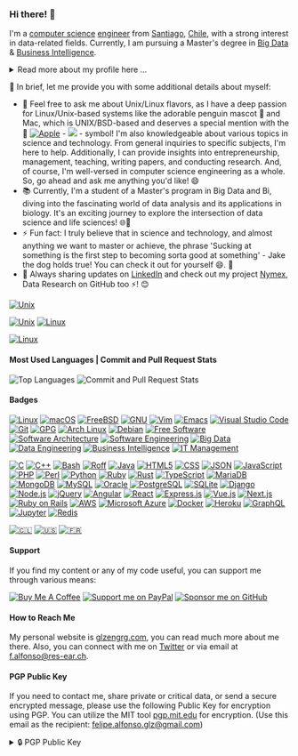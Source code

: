 ### Hi there! 👋

I'm a [computer science](https://en.wikipedia.org/wiki/Computer_science) [engineer](https://en.wikipedia.org/wiki/Engineer) from [Santiago](https://en.wikipedia.org/wiki/Santiago), [Chile](https://en.wikipedia.org/wiki/Chile), with a strong interest in data-related fields. Currently, I am pursuing a Master's degree in [Big Data](https://en.wikipedia.org/wiki/Big_data) & [Business Intelligence](https://en.wikipedia.org/wiki/Business_intelligence).
<details>
<summary>Read more about my profile here ...</summary> 
  <br>
As a researcher, my focus is on BD-BI/AI-ML/CISA & SaaS. Over the years, I have gained extensive experience in technology, starting back in the mid-80s when connecting to the internet required a phone cable and compiling the Kernel using UNIX and/or GNU/Linux was necessary to visit 'Altavista.com.'

I have had the privilege of living in various countries, including New Delhi, India; Auckland and Christchurch in New Zealand; California, USA; and Cape Town in South Africa. These experiences have not only broadened my horizons but have also provided me with fluency in English, my mother tongue, Spanish among other languages.

With more than 23 years of experience in the field, I am constantly studying and researching to deepen my knowledge. I focus on areas such as data structures, software engineering, databases, algorithms, and data science. Additionally, I have expertise in engineering, research, and consulting.

Throughout my career, I have held positions as Head of Engineering and Researcher in advanced algorithms, as well as engineering development roles in AI and Machine Learning in significant organizations across the USA, Europe, and South America. Currently, I am the Group - CEO/Founder and Head of Research and Software Engineering at Nymex, Data Research. Our team consists of highly skilled software engineers, developers, and technology experts from different regions of the world, including freelancers and junior professionals. Together, we collaborate on cutting-edge technology to offer consulting and services globally. Our headquarters are based in Santiago, Santiago Metropolitan, Chile.

If you are interested in starting a business, consulting, research, or collaboration, please feel free to reach out to me on Linkedin or Twitter. You can also contact me via my Gmail account: felipe.alfonso.glz[@]gmail.com. If you happen to be in Santiago, I would be delighted to meet over a cup of coffee. Just let me know in advance, as I might be occupied with exciting projects. Thank you!
<br>
</details>


📝 In brief, let me provide you with some additional details about myself:

- 💬 Feel free to ask me about Unix/Linux flavors, as I have a deep passion for Linux/Unix-based systems like the adorable penguin mascot 🐧 and Mac, which is UNIX/BSD-based and deserves a special mention with the  [![Apple](https://img.shields.io/badge/Apple-000000?style=flat-square&logo=apple&logoColor=black&color=black&labelColor=white)](https://www.apple.com/) - [![](https://img.shields.io/badge/‎-000000?style=flat-square&logo=apple&logoColor=black&color=black&labelColor=white&logoWidth=15&logoHeight=15)](https://www.apple.com/) - symbol! I'm also knowledgeable about various topics in science and technology. From general inquiries to specific subjects, I'm here to help. Additionally, I can provide insights into entrepreneurship, management, teaching, writing papers, and conducting research. And, of course, I'm well-versed in computer science engineering as a whole. So, go ahead and ask me anything you'd like! 😄
- 📚 Currently, I'm a student of a Master's program in Big Data and Bi, diving into the fascinating world of data analysis and its applications in biology. It's an exciting journey to explore the intersection of data science and life sciences! 🌐🧬
- ⚡ Fun fact: I truly believe that in science and technology, and almost anything we want to master or achieve, the phrase 'Sucking at something is the first step to becoming sorta good at something' - Jake the dog holds true! You can check it out for yourself 😄. 🐶
- 💼 Always sharing updates on [LinkedIn](https://linkedin.com/in/felipealfonsog) and check out my project [Nymex](https://github.com/NymexData), Data Research on GitHub too ⚡! 😊

[![Unix](https://img.shields.io/badge/Unix-222222?style=flat-square&logo=unix&logoColor=white&labelColor=white)](https://en.wikipedia.org/wiki/Unix)

[![Unix](https://img.shields.io/badge/Unix-000000?style=flat-square&logo=unix&logoColor=black&color=black&labelColor=white)](https://en.wikipedia.org/wiki/Unix)
[![Linux](https://img.shields.io/badge/Linux-000000?style=flat-square&logo=linux&logoColor=black&color=black&labelColor=white)](https://www.linux.org/)

[![Linux](https://img.shields.io/badge/Linux-000000?style=flat-square&logo=linux&logoColor=black&color=black&labelColor=white)](https://en.wikipedia.org/wiki/Linux)



#### Most Used Languages | Commit and Pull Request Stats

![Top Languages](https://github-readme-stats.vercel.app/api/top-langs/?username=felipealfonsog&layout=compact&langs_count=10&hide_title=true&theme=graywhite) ![Commit and Pull Request Stats](https://github-readme-stats.vercel.app/api?username=felipealfonsog&show_icons=true&count_private=true&include_all_commits=true&hide_title=true&theme=graywhite)

#### Badges

[![Linux](https://img.shields.io/badge/Linux-OS-blue?style=flat-square&logo=linux&logoColor=white)](https://www.linux.org/)
[![macOS](https://img.shields.io/badge/macOS-OS-blue?style=flat-square&logo=apple&logoColor=white)](https://www.apple.com/macos)
[![FreeBSD](https://img.shields.io/badge/FreeBSD-OS-blue?style=flat-square&logo=freebsd&logoColor=white)](https://www.freebsd.org/)
[![GNU](https://img.shields.io/badge/GNU-Tools-blue?style=flat-square&logo=gnu&logoColor=white)](https://www.gnu.org/)
[![Vim](https://img.shields.io/badge/Vim-Editor-019733?style=flat-square&logo=vim&logoColor=white)](https://www.vim.org/)
[![Emacs](https://img.shields.io/badge/Emacs-Editor-7F5AB6?style=flat-square&logo=gnu%20emacs&logoColor=white)](https://www.gnu.org/software/emacs/)
[![Visual Studio Code](https://img.shields.io/badge/VS%20Code-Editor-007ACC?style=flat-square&logo=visual%20studio%20code&logoColor=white)](https://code.visualstudio.com/)
[![Git](https://img.shields.io/badge/Git-VCS-orange?style=flat-square&logo=git&logoColor=white)](https://github.com/felipealfonsog)
[![GPG](https://img.shields.io/badge/GPG-Key-blue?style=flat-square&logo=gnu%20privacy%20guard&logoColor=white)](https://gnupg.org/)
[![Arch Linux](https://img.shields.io/badge/Arch%20Linux-OS-blue?style=flat-square&logo=arch%20linux&logoColor=white)](https://www.archlinux.org/)
[![Debian](https://img.shields.io/badge/Debian-OS-blue?style=flat-square&logo=debian&logoColor=white)](https://www.debian.org/)
[![Free Software](https://img.shields.io/badge/Free%20Software-Advocate-blue?style=flat-square&logo=gnu&logoColor=white)](https://www.fsf.org/)
[![Software Architecture](https://img.shields.io/badge/Software%20Architecture-555555?style=flat-square&logo=codeigniter&logoColor=white&color=blue&labelColor=grey)](https://en.wikipedia.org/wiki/Software_architecture)
[![Software Engineering](https://img.shields.io/badge/Software%20Engineering-%F0%9F%9B%A0%EF%B8%8F-blue)](https://en.wikipedia.org/wiki/Software_engineering)
[![Big Data](https://img.shields.io/badge/Big%20Data-%F0%9F%93%8D-blue)](https://en.wikipedia.org/wiki/Big_data)
[![Data Engineering](https://img.shields.io/badge/Data%20Engineering-%F0%9F%9B%A0%EF%B8%8F-blueviolet)](https://en.wikipedia.org/wiki/Data_engineering)
[![Business Intelligence](https://img.shields.io/badge/Business%20Intelligence-%F0%9F%92%BC-orange)](https://en.wikipedia.org/wiki/Business_intelligence)
[![IT Management](https://img.shields.io/badge/IT%20Management-0078D4?style=flat-square&logo=serverfault&logoColor=white&color=blue&labelColor=grey)](https://en.wikipedia.org/wiki/Information_technology_management)

[![C](https://img.shields.io/badge/C-00599C?style=flat-square&logo=c&logoColor=white)](https://en.wikipedia.org/wiki/C_(programming_language))
[![C++](https://img.shields.io/badge/C++-00599C?style=flat-square&logo=c%2B%2B&logoColor=white)](https://en.wikipedia.org/wiki/C%2B%2B)
[![Bash](https://img.shields.io/badge/Bash-4EAA25?style=flat-square&logo=gnu%20bash&logoColor=white)](https://www.gnu.org/software/bash/)
[![Roff](https://img.shields.io/badge/Roff-A81D33?style=flat-square&logo=manjaro&logoColor=white)](https://en.wikipedia.org/wiki/Roff_(software))
[![Java](https://img.shields.io/badge/Java-007396?style=flat-square&logo=java&logoColor=white)](https://www.java.com/)
[![HTML5](https://img.shields.io/badge/HTML5-E34F26?style=flat-square&logo=html5&logoColor=white)](https://developer.mozilla.org/en-US/docs/Web/Guide/HTML/HTML5)
[![CSS](https://img.shields.io/badge/CSS-1572B6?style=flat-square&logo=css3&logoColor=white)](https://developer.mozilla.org/en-US/docs/Web/CSS)
[![JSON](https://img.shields.io/badge/JSON-000000?style=flat-square&logo=json&logoColor=white)](https://www.json.org/)
[![JavaScript](https://img.shields.io/badge/JavaScript-F7DF1E?style=flat-square&logo=javascript&logoColor=black)](https://developer.mozilla.org/en-US/docs/Web/JavaScript)
[![PHP](https://img.shields.io/badge/PHP-777BB4?style=flat-square&logo=php&logoColor=white)](https://www.php.net/)
[![Perl](https://img.shields.io/badge/Perl-39457E?style=flat-square&logo=perl&logoColor=white)](https://www.perl.org/)
[![Python](https://img.shields.io/badge/Python-3776AB?style=flat-square&logo=python&logoColor=white)](https://www.python.org/)
[![Ruby](https://img.shields.io/badge/Ruby-CC342D?style=flat-square&logo=ruby&logoColor=white)](https://www.ruby-lang.org/en/)
[![Rust](https://img.shields.io/badge/Rust-000000?style=flat-square&logo=rust&logoColor=white)](https://www.rust-lang.org/)
[![TypeScript](https://img.shields.io/badge/TypeScript-007ACC?style=flat-square&logo=typescript&logoColor=white)](https://www.typescriptlang.org/)
[![MariaDB](https://img.shields.io/badge/MariaDB-003545?style=flat-square&logo=mariadb&logoColor=white)](https://mariadb.org/)
[![MongoDB](https://img.shields.io/badge/MongoDB-47A248?style=flat-square&logo=mongodb&logoColor=white)](https://www.mongodb.com/)
[![MySQL](https://img.shields.io/badge/MySQL-4479A1?style=flat-square&logo=mysql&logoColor=white)](https://www.mysql.com/)
[![Oracle](https://img.shields.io/badge/Oracle-F80000?style=flat-square&logo=oracle&logoColor=white)](https://www.oracle.com/database/)
[![PostgreSQL](https://img.shields.io/badge/PostgreSQL-336791?style=flat-square&logo=postgresql&logoColor=white)](https://www.postgresql.org/)
[![SQLite](https://img.shields.io/badge/SQLite-003B57?style=flat-square&logo=sqlite&logoColor=white)](https://www.sqlite.org/)
[![Django](https://img.shields.io/badge/Django-092E20?style=flat-square&logo=django&logoColor=white)](https://www.djangoproject.com/)
[![Node.js](https://img.shields.io/badge/Node.js-339933?style=flat-square&logo=node.js&logoColor=white)](https://nodejs.org/)
[![jQuery](https://img.shields.io/badge/jQuery-0769AD?style=flat-square&logo=jquery&logoColor=white)](https://jquery.com/)
[![Angular](https://img.shields.io/badge/Angular-DD0031?style=flat-square&logo=angular&logoColor=white)](https://angular.io/)
[![React](https://img.shields.io/badge/React-61DAFB?style=flat-square&logo=react&logoColor=black)](https://reactjs.org/)
[![Express.js](https://img.shields.io/badge/Express.js-000000?style=flat-square&logo=express&logoColor=white)](https://expressjs.com/)
[![Vue.js](https://img.shields.io/badge/Vue.js-4FC08D?style=flat-square&logo=vue.js&logoColor=white)](https://vuejs.org/)
[![Next.js](https://img.shields.io/badge/Next.js-000000?style=flat-square&logo=next.js&logoColor=white)](https://nextjs.org/)
[![Ruby on Rails](https://img.shields.io/badge/Ruby_on_Rails-CC0000?style=flat-square&logo=ruby%20on%20rails&logoColor=white)](https://rubyonrails.org/)
[![AWS](https://img.shields.io/badge/AWS-232F3E?style=flat-square&logo=amazon%20aws&logoColor=white)](https://aws.amazon.com/)
[![Microsoft Azure](https://img.shields.io/badge/Microsoft%20Azure-0089D6?style=flat-square&logo=microsoft-azure&logoColor=white)](https://azure.microsoft.com/)
[![Docker](https://img.shields.io/badge/Docker-2496ED?style=flat-square&logo=docker&logoColor=white)](https://www.docker.com/)
[![Heroku](https://img.shields.io/badge/Heroku-430098?style=flat-square&logo=heroku&logoColor=white)](https://www.heroku.com/)
[![GraphQL](https://img.shields.io/badge/GraphQL-E10098?style=flat-square&logo=graphql&logoColor=white)](https://graphql.org/)
[![Jupyter](https://img.shields.io/badge/Jupyter-F37626?style=flat-square&logo=jupyter&logoColor=white)](https://jupyter.org/)
[![Redis](https://img.shields.io/badge/Redis-DC382D?style=flat-square&logo=redis&logoColor=white)](https://redis.io/)

<!-- 
![🇨🇱 Español](https://img.shields.io/badge/🇨🇱%20Español-C0392B?style=flat-square)(#)
![🇺🇸 English](https://img.shields.io/badge/🇺🇸%20English-F5F5F5?style=flat-square)(#)
![🇫🇷 Français](https://img.shields.io/badge/🇫🇷%20Français-0055A4?style=flat-square)(#)

[![🇨🇱](https://img.shields.io/badge/🇨🇱-Español-red?style=flat-square&logoColor=white)](#)
[![🇺🇸](https://img.shields.io/badge/🇺🇸-English-blue?style=flat-square&logoColor=white)](#)
[![🇫🇷](https://img.shields.io/badge/🇫🇷-Français-white?style=flat-square&logoColor=white)](#)
-->

[![🇨🇱](https://img.shields.io/badge/🇨🇱-Español-blue?style=flat-square&logoColor=white&color=blue&labelColor=DBEDF3)](#)
[![🇺🇸](https://img.shields.io/badge/🇺🇸-English-blue?style=flat-square&logoColor=white&color=blue&labelColor=DBEDF3)](#)
[![🇫🇷](https://img.shields.io/badge/🇫🇷-Français-blue?style=flat-square&logoColor=white&color=blue&labelColor=DBEDF3)](#)


#### Support

If you find my content or any of my code useful, you can support me through various means:

[![Buy Me A Coffee](https://img.shields.io/badge/Buy%20Me%20A%20Coffee-%E2%98%95-FFDD00?style=flat-square&logo=buy-me-a-coffee&logoColor=black)](https://www.buymeacoffee.com/felipealfonsog)
[![Support me on PayPal](https://img.shields.io/badge/Support%20me%20on-PayPal-00457C?style=flat-square&logo=paypal&logoColor=white)](https://www.paypal.me/felipealfonsog)
[![Sponsor me on GitHub](https://img.shields.io/badge/Sponsor%20me%20on-GitHub-%23EA4AAA?style=flat-square&logo=github-sponsors&logoColor=white)](https://github.com/sponsors/felipealfonsog)

#### How to Reach Me

My personal website is [glzengrg.com](https://glzengrg.com/), you can read much more about me there. Also, you can connect with me on [Twitter](https://twitter.com/felipealfonsog) or via email at [f.alfonso@res-ear.ch](mailto:f.alfonso@res-ear.ch).

#### PGP Public Key

If you need to contact me, share private or critical data, or send a secure encrypted message, please use the following Public Key for encryption using PGP. You can utilize the MIT tool [pgp.mit.edu](https://pgp.mit.edu/) for encryption. (Use this email as the recipient: felipe.alfonso.glz@gmail.com)

<details>
<summary>🔒 PGP Public Key</summary>
<br>

Here is my PGP public key for secure communication:

-----BEGIN PGP PUBLIC KEY BLOCK-----

xsDNBGQqmHQBDADCWPBUU9cAZJk882YFAfUzzY4BPDch6NK8D5xILWMcfVNfYdxuwbnGw2T2Za+V
QHLzfRuoJOLYhE42qypPQBcrwF8A0zCED1j7oD3ERQ9Ebr/gcU0rqmeCuUSGGAo0WwXB8by2pVCs
ZqD/x94KF0fLnnFsKBovxbXThtE6EWTtPFFBqGp17YHYqQsG0V006hyIKZdNXMMKRIF8LRpHS7fO
1GCRrmQMMpQajHqGiTrDUPUtywhmOSMJ3mETHAiIc9vXKnGhP2mFduiETVUNUDmyh5R3/G0/Gh0x
yxTCqzX7jDTy6I3eiCVCzE8FSozoa1EYZnerq3uw1upkaEJ67J/J/+u2WIuKJGJ4qwqMVBiRdeOX
py4NNTNd7Fa1jsIesRNEP5YiAq7Nw+czTbopeJ34LLP+/sT6DlG7GRjVoLMAkzHhNLoAXDlra3qL
6shUDcypGi7lY2mmOnLwjzOVmlx3dyDDbh9yHHlb6mYed64tT9AHxEMZ25HNQTD6qz7ncgMAEQEA
Ac03RmVsaXBlIEFsZm9uc28gR29uesOhbGV6IDxmZWxpcGUuYWxmb25zby5nbHpAZ21haWwuY29t
PsLA+gQTAQgAJAUCZCqYdAIbAwQVCAkKBwsJCAcDAgEEFgMCAQIeAQIXgAIZAQAKCRBrFKLlRJxw
s54cC/45v2ng2foHpk8nODS25tB3f8XYPDGWSsG+n0quCo4zk1oMkMpyq8lmKSRdITqEHXl55e9a
wGX/uC73WBG3Dwpg2A5ABaP42RfnRhKxIVpBLghVu2YaXB0a1zsuzr0PsTgrSNNb4nB9oNVuLMjF
kOArQecNsSuZyBgOCEbcRpblFMAo2Y2GsKkJuze2JsZNxkFh0xoE56kM7Dz4fooIXywjYMPI+lI6
7U86JtxPoNhUbi01OsLXxY5pu4H5eYCwif6mn+9kUys8RvwWrHSMIohANzbgV6iSIHmAZc0WxFT0
oP+Zc/IdBUcZuZTZMUizAS8mvmnUQuwF0r9A2OXz9UzmIXDrE46/22pHEF6ivBZXgVP7TyHmCkuA
T+FaGvTiMTLgHu6aoUfB3Qb4IZH9r/O9TceSiBs2t8Xr5bgHWO+ZUPLAqmPM4An4E/x0J0nr36we
2vdqguVmjYFwz89mRWvOxoZqt+Y6XPONWg2ZM8WzKqqL/34EE0kfD6tOT0SRFUXOwM0EZCqYdAEM
ANagOfrTw76HFphCKqjH3qq2dGMn4ETlcnAg5Zo/IjM6p17xZBvhQUhqdodhBBCciksbCiU/GHn0
94C928AF+eNLhBRrpFfa+kQLWsHq5mDPlNIUhCbdXCjX3CiSmSUJUDEy0Tzu3CWETOG4miSYJFjm
pp+/aHm1VqABpg2IjJriGIuzV/i7qSL/3ueUMXuFWKyavizx/EpMcsg9ICVtPH8qCrDCXeD4P9Tu
v/fSkvsDZjshXi/55ZwT49jFLUr1CMpyCHSMk1nIVTFc4gduemWVPlxhx72m423P0YafwhC/GhSo
Jp0bA0Aok04a7r8wN5xi8H6TO6YtT50GLk7c1C0Diw3/U5/5du/IB7jGlARskRU2mTcs00656RhU
jrrhxxMhkqTfkL+Dv6eMIrSDkLrsq6+VrkD5C0G57+cFoXA+MEs5zLLKcGMqd+Avdndx7ftMVrI7
ITI/IihZpPQwzhU4mnNDxIat8/+S/I6uIBEaebcq07e3KBks5iDVe8FuNQARAQABwsJ+BBgBCAGo
BQJkKph2AhsMwN0gBBkBCAAGBQJkKph2AAoJECEuiEhkZMwolkAL/ilTY6VPHbxq+PRspP4D49Mf
3UNSVF9tsG/rZf7RCd6HzIilZ45FXbOHxQZuo0rC4O2C/xKwZN0+qKbQ7Ah+zfynYEbOspF3aY2O
Tfu8iVEvk0HVBUY9LCftAUE/r9qg3SPRi1CyRciO5VOWQ21USqj9DXTEz6TGinQZ+FbxZM/XGvM5
WeVCdOar+eCQvmA6r+ryRWmDXWk48IBCrpqRc9jA3hqDl7QjIuYK3NW531IiWTdb6lPhw1ArVaZz
yk2RILFlrveCSJqA6xAcVgLspMYWwC/e0b+leMeq7I8MEBzHwsNZT6jsyA0jhKpzp+3wm0nGckt4
hErTFdHxf1uXluwK1goGnlZaxZmhoVfmxxSmm87SzTYDhKiyeqZP+eaGj5IJHK/+eJMGtiyL3YOy
IngDxbwaEgerz3zGnWFkcrOyzQMEM7PCJPjo31unpW3WhAZePgfhgth2nbJ6A4SfEZw/Yo/e4iw/
Oe4u/hYtGse+ynqPGHwRIhNDxqCo0Hqg3QAKCRBrFKLlRJxwsyIrDACZ79cEq0zYo8YP+kzpai8l
/q8Wvk/vkIDV6ztrPEMhxkPjRTUOOmPWRVKDDEVpzhSK3P7lDxh9RkXXwOAFOBXEBf2OU/rSlDAb
mOPM3c6ZgTbZAubCPymS6/IYR9L5sLZOUK8CB5Mlj58TPQ0fsF8YY8UPmnleM/LVhtlqcjY6v18p
PthtnBfDYOxujQC8hqdlYqvYdHBlcsK0svupSTaEXBs/l4ZLTx6UsWEGUIQOhXm0y2IASqFlT9vA
hFA9bG6q1kPr5dLQ56mruLV6grD71JQBnkcwevOchtYOAgOsOgQQNlvkFyiz+fRDBqRou+MRh+5S
bq97XTNgtn4db87ruJYX2MGbjlKfXJ8Bf/LotkYkaTyTE7bwcGvSfi4uMLnVK5iRn9LVAk4+Hyww
xkucRo1AAttFwPN5jSMyIagMVZDFULQ4hW99Zth/n7NGoPkRYsetYqicqSvyowpGztjrDpS5OLK4
xBUna8GGMn+3tz12so2TE8OaUWiiVLBZcrc=
=P7j6

-----END PGP PUBLIC KEY BLOCK-----


</details>

